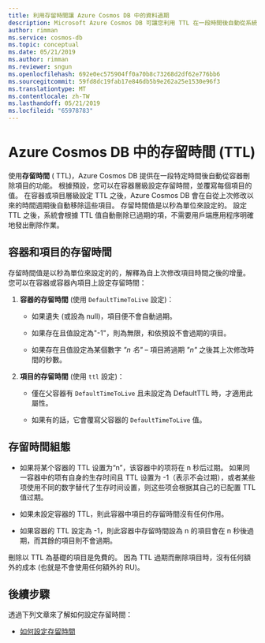 ```yaml
---
title: 利用存留時間讓 Azure Cosmos DB 中的資料過期
description: Microsoft Azure Cosmos DB 可讓您利用 TTL 在一段時間後自動從系統清除文件。
author: rimman
ms.service: cosmos-db
ms.topic: conceptual
ms.date: 05/21/2019
ms.author: rimman
ms.reviewer: sngun
ms.openlocfilehash: 692e0ec575904ff0a70b8c73268d2df62e776bb6
ms.sourcegitcommit: 59fd8dc19fab17e846db5b9e262a25e1530e96f3
ms.translationtype: MT
ms.contentlocale: zh-TW
ms.lasthandoff: 05/21/2019
ms.locfileid: "65978783"
---
```

# <a name="time-to-live-ttl-in-azure-cosmos-db"></a>Azure Cosmos DB 中的存留時間 (TTL) 

使用**存留時間** ( TTL)，Azure Cosmos DB 提供在一段特定時間後自動從容器刪除項目的功能。 根據預設，您可以在容器層級設定存留時間，並覆寫每個項目的值。 在容器或項目層級設定 TTL 之後，Azure Cosmos DB 會在自從上次修改以來的時間週期後自動移除這些項目。 存留時間值是以秒為單位來設定的。 設定 TTL 之後，系統會根據 TTL 值自動刪除已過期的項，不需要用戶端應用程序明確地發出刪除作業。

## <a name="time-to-live-for-containers-and-items"></a>容器和項目的存留時間

存留時間值是以秒為單位來設定的的，解釋為自上次修改項目時間之後的增量。 您可以在容器或容器內項目上設定存留時間：

1. **容器的存留時間** (使用 `DefaultTimeToLive` 設定)：

   - 如果遺失 (或設為 null)，項目便不會自動過期。

   - 如果存在且值設定為"-1"，則為無限，和依預設不會過期的項目。

   - 如果存在且值設定為某個數字 *"n 名"* – 項目將過期 *"n"* 之後其上次修改時間的秒數。

2. **項目的存留時間** (使用 `ttl` 設定)：

   - 僅在父容器有 `DefaultTimeToLive` 且未設定為 DefaultTTL 時，才適用此屬性。

   - 如果有的話，它會覆寫父容器的 `DefaultTimeToLive` 值。

## <a name="time-to-live-configurations"></a>存留時間組態

* 如果将某个容器的 TTL 设置为“n”，该容器中的项将在 n 秒后过期。  如果同一容器中的项有自身的生存时间且 TTL 设置为 -1（表示不会过期），或者某些项使用不同的数字替代了生存时间设置，则这些项会根据其自己的已配置 TTL 值过期。 

* 如果未設定容器的 TTL，則此容器中項目的存留時間沒有任何作用。 

* 如果容器的 TTL 設定為 -1，則此容器中存留時間設為 n 的項目會在 n 秒後過期，而其餘的項目則不會過期。 

刪除以 TTL 為基礎的項目是免費的。 因為 TTL 過期而刪除項目時，沒有任何額外的成本 (也就是不會使用任何額外的 RU)。

## <a name="next-steps"></a>後續步驟

透過下列文章來了解如何設定存留時間：

* [如何設定存留時間](how-to-time-to-live.md)
